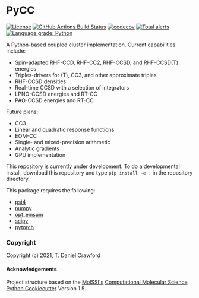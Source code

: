 PyCC
==============================
[//]: # (Badges)
[![License](https://img.shields.io/badge/License-BSD%203--Clause-blue.svg)](https://opensource.org/licenses/BSD-3-Clause)
[![GitHub Actions Build
Status](https://github.com/CrawfordGroup/pycc/workflows/CI/badge.svg)](https://github.com/lothian/pycc/actions?query=workflow%3ACI)
[![codecov](https://codecov.io/gh/CrawfordGroup/pycc/branch/main/graph/badge.svg)](https://codecov.io/gh/lothian/pycc/branch/main)
[![Total alerts](https://img.shields.io/lgtm/alerts/g/lothian/pycc.svg?logo=lgtm&logoWidth=18)](https://lgtm.com/projects/g/lothian/pycc/alerts/)
[![Language grade: Python](https://img.shields.io/lgtm/grade/python/g/lothian/pycc.svg?logo=lgtm&logoWidth=18)](https://lgtm.com/projects/g/lothian/pycc/context:python)

A Python-based coupled cluster implementation.  Current capabilities include:
  - Spin-adapted RHF-CCD, RHF-CC2, RHF-CCSD, and RHF-CCSD(T) energies
  - Triples-drivers for (T), CC3, and other approximate triples
  - RHF-CCSD densities
  - Real-time CCSD with a selection of integrators
  - LPNO-CCSD energies and RT-CC
  - PAO-CCSD energies and RT-CC

Future plans:
  - CC3
  - Linear and quadratic response functions
  - EOM-CC
  - Single- and mixed-precision arithmetic
  - Analytic gradients
  - GPU implementation

This repository is currently under development. To do a developmental install, download this repository and type `pip install -e .` in the repository directory.

This package requires the following:
  - [psi4](https://psicode.org)
  - [numpy](https://numpy.org/)
  - [opt_einsum](https://optimized-einsum.readthedocs.io/en/stable/)
  - [scipy](https://www.scipy.org/)
  - [pytorch](https://pytorch.org/)

### Copyright

Copyright (c) 2021, T. Daniel Crawford


#### Acknowledgements
 
Project structure based on the 
[MolSSI's](https://molssi.org) [Computational Molecular Science Python Cookiecutter](https://github.com/molssi/cookiecutter-cms) Version 1.5.
